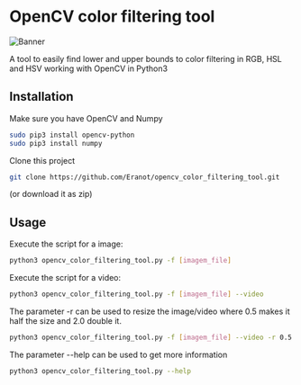 # OpenCV color filtering tool

![Banner](https://i.imgur.com/c7q5B5x.png "OpenCV color filtering tool")

A tool to easily find lower and upper bounds to color filtering in RGB, HSL and HSV working with OpenCV in Python3

## Installation

Make sure you have OpenCV and Numpy

```bash
sudo pip3 install opencv-python
sudo pip3 install numpy
```

Clone this project

```bash
git clone https://github.com/Eranot/opencv_color_filtering_tool.git
```

(or download it as zip)

## Usage

Execute the script for a image:

```bash
python3 opencv_color_filtering_tool.py -f [imagem_file]
```


Execute the script for a video:

```bash
python3 opencv_color_filtering_tool.py -f [imagem_file] --video
```

The parameter -r can be used to resize the image/video where 0.5 makes it half the size and 2.0 double it.

```bash
python3 opencv_color_filtering_tool.py -f [imagem_file] --video -r 0.5
```

The parameter --help can be used to get more information

```bash
python3 opencv_color_filtering_tool.py --help
```
